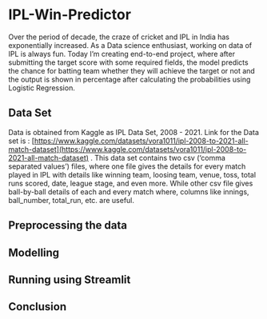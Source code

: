 # IPL-Win-Predictor
Over the period of decade, the craze of cricket and IPL in India has exponentially increased. As a Data science enthusiast, working on data of IPL is always fun.
Today I’m creating end-to-end project, where after submitting the target score with some required fields, the model predicts the chance for batting team whether they will achieve the target or not and the output is shown in percentage after calculating the probabilities using Logistic Regression.

## Data Set

Data is obtained from Kaggle as IPL Data Set, 2008 - 2021. Link for the Data set is : [https://www.kaggle.com/datasets/vora1011/ipl-2008-to-2021-all-match-dataset](https://www.kaggle.com/datasets/vora1011/ipl-2008-to-2021-all-match-dataset) .
This data set contains two csv (‘comma separated values’) files, where one file gives the details for every match played in IPL with details like winning team, loosing team, venue, toss, total runs scored, date, league stage, and even more. While other csv file gives ball-by-ball details of each and every match where, columns like innings, ball_number, total_run, etc. are useful.

## Preprocessing the data

## Modelling

## Running using Streamlit 

## Conclusion
